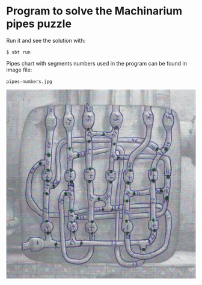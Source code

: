 # Program to solve the Machinarium pipes puzzle

Run it and see the solution with:

    $ sbt run

Pipes chart with segments numbers used in the program can be found
in image file:

    pipes-numbers.jpg

![Pipes numbers](./pipes-numbers.jpg?raw=true)
